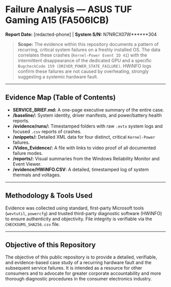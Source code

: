 ﻿# Failure Analysis — ASUS TUF Gaming A15 (FA506ICB)
**Report Date:** [redacted-phone] | **System S/N:** N7NRCX07W******304

> **Scope:** The evidence within this repository documents a pattern of recurring, critical system failures on a freshly installed OS. The data correlates these crashes (`Kernel-Power Event ID 41`) with the intermittent disappearance of the dedicated GPU and a specific `BugcheckCode 159 (DRIVER_POWER_STATE_FAILURE)`. HWiNFO logs confirm these failures are not caused by overheating, strongly suggesting a systemic hardware fault.

---

## Evidence Map (Table of Contents)

* **SERVICE_BRIEF.md:** A one-page executive summary of the entire case.
* **/baseline/:** System identity, driver manifests, and power/battery health reports.
* **/evidence/runs/:** Timestamped folders with raw `.evtx` system logs and focused `.csv` reports of crashes.
* **/snippets/:** Detailed XML data for four distinct, critical `Kernel-Power` failures.
* **/Video_Evidence/:** A file with links to video proof of all documented failure modes.
* **/reports/:** Visual summaries from the Windows Reliability Monitor and Event Viewer.
* **/evidence/HWiNFO.CSV**: A detailed, timestamped log of system thermals and voltages.

---

## Methodology & Tools Used
Evidence was collected using standard, first-party Microsoft tools (`wevtutil`, `powercfg`) and trusted third-party diagnostic software (HWiNFO) to ensure authenticity and objectivity. File integrity is verifiable via the `CHECKSUMS_SHA256.csv` file.

---

## Objective of this Repository
The objective of this public repository is to provide a detailed, verifiable, and evidence-based case study of a recurring hardware fault and the subsequent service failures. It is intended as a resource for other consumers and to advocate for greater corporate accountability and more thorough diagnostic procedures in the consumer electronics industry.
